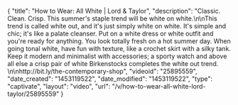 {
    "title": "How to Wear: All White | Lord & Taylor",
    "description": "Classic. Clean. Crisp. This summer's staple trend will be white on white.\n\nThis trend is called white out, and it's just simply white on white. It's simple and chic; it's like a palate cleanser. Put on a white dress or white outfit and you're ready for anything. You look totally fresh on a hot summer day. When going tonal white, have fun with texture, like a crochet skirt with a silky tank. Keep it modern and minimalist with accessories; a sporty watch and above all else a crisp pair of white Birkenstocks completes the white out trend.  \n\nhttp:\/\/bit.ly\/the-contemporary-shop",
    "videoid": "25895559",
    "date_created": "1453119522",
    "date_modified": "1453119522",
    "type": "captivate",
    "layout": "video",
    "url": "\/v\/how-to-wear-all-white-lord-taylor\/25895559"
}